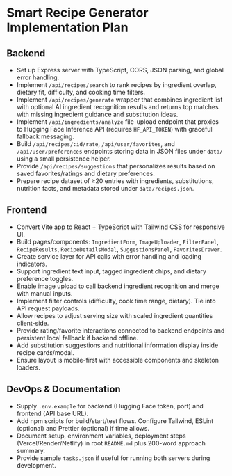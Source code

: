 # Smart Recipe Generator Implementation Plan

## Backend
- Set up Express server with TypeScript, CORS, JSON parsing, and global error handling.
- Implement `/api/recipes/search` to rank recipes by ingredient overlap, dietary fit, difficulty, and cooking time filters.
- Implement `/api/recipes/generate` wrapper that combines ingredient list with optional AI ingredient recognition results and returns top matches with missing ingredient guidance and substitution ideas.
- Implement `/api/ingredients/analyze` file-upload endpoint that proxies to Hugging Face Inference API (requires `HF_API_TOKEN`) with graceful fallback messaging.
- Build `/api/recipes/:id/rate`, `/api/user/favorites`, and `/api/user/preferences` endpoints storing data in JSON files under `data/` using a small persistence helper.
- Provide `/api/recipes/suggestions` that personalizes results based on saved favorites/ratings and dietary preferences.
- Prepare recipe dataset of ≥20 entries with ingredients, substitutions, nutrition facts, and metadata stored under `data/recipes.json`.

## Frontend
- Convert Vite app to React + TypeScript with Tailwind CSS for responsive UI.
- Build pages/components: `IngredientForm`, `ImageUploader`, `FilterPanel`, `RecipeResults`, `RecipeDetailsModal`, `SuggestionsPanel`, `FavoritesDrawer`.
- Create service layer for API calls with error handling and loading indicators.
- Support ingredient text input, tagged ingredient chips, and dietary preference toggles.
- Enable image upload to call backend ingredient recognition and merge with manual inputs.
- Implement filter controls (difficulty, cook time range, dietary). Tie into API request payloads.
- Allow recipes to adjust serving size with scaled ingredient quantities client-side.
- Provide rating/favorite interactions connected to backend endpoints and persistent local fallback if backend offline.
- Add substitution suggestions and nutritional information display inside recipe cards/modal.
- Ensure layout is mobile-first with accessible components and skeleton loaders.

## DevOps & Documentation
- Supply `.env.example` for backend (Hugging Face token, port) and frontend (API base URL).
- Add npm scripts for build/start/test flows. Configure Tailwind, ESLint (optional) and Prettier (optional) if time allows.
- Document setup, environment variables, deployment steps (Vercel/Render/Netlify) in root `README.md` plus 200-word approach summary.
- Provide sample `tasks.json` if useful for running both servers during development.
